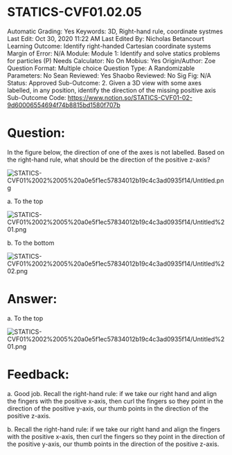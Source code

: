 # STATICS-CVF01.02.05

Automatic Grading: Yes
Keywords: 3D, Right-hand rule, coordinate systmes
Last Edit: Oct 30, 2020 11:22 AM
Last Edited By: Nicholas Betancourt
Learning Outcome: Identify right-handed Cartesian coordinate systems
Margin of Error: N/A
Module: Module 1: Identify and solve statics problems for particles (P)
Needs Calculator: No
On Mobius: Yes
Origin/Author: Zoe
Question Format: Multiple choice
Question Type: A
Randomizable Parameters: No
Sean Reviewed: Yes
Shaobo Reviewed: No
Sig Fig: N/A
Status: Approved
Sub-Outcome: 2. Given a 3D view with some axes labelled, in any position, identify the direction of the missing positive axis
Sub-Outcome Code: https://www.notion.so/STATICS-CVF01-02-9d60006554694f74b8815bd1580f707b

# Question:

In the figure below, the direction of one of the axes is not labelled. Based on the right-hand rule, what should be the direction of the positive z-axis?

![STATICS-CVF01%2002%2005%20a0e5f1ec57834012b19c4c3ad0935f14/Untitled.png](STATICS-CVF01%2002%2005%20a0e5f1ec57834012b19c4c3ad0935f14/Untitled.png)

a. To the top

![STATICS-CVF01%2002%2005%20a0e5f1ec57834012b19c4c3ad0935f14/Untitled%201.png](STATICS-CVF01%2002%2005%20a0e5f1ec57834012b19c4c3ad0935f14/Untitled%201.png)

b. To the bottom

![STATICS-CVF01%2002%2005%20a0e5f1ec57834012b19c4c3ad0935f14/Untitled%202.png](STATICS-CVF01%2002%2005%20a0e5f1ec57834012b19c4c3ad0935f14/Untitled%202.png)

# Answer:

a. To the top

![STATICS-CVF01%2002%2005%20a0e5f1ec57834012b19c4c3ad0935f14/Untitled%201.png](STATICS-CVF01%2002%2005%20a0e5f1ec57834012b19c4c3ad0935f14/Untitled%201.png)

# Feedback:

a. Good job. Recall the right-hand rule: if we take our right hand and align the fingers with the positive x-axis, then curl the fingers so they point in the direction of the positive y-axis, our thumb points in the direction of the positive z-axis.

b. Recall the right-hand rule: if we take our right hand and align the fingers with the positive x-axis, then curl the fingers so they point in the direction of the positive y-axis, our thumb points in the direction of the positive z-axis.